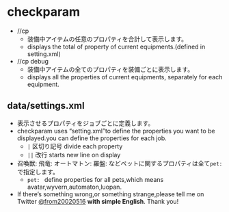 # checkparam
  - //cp
	-  装備中アイテムの任意のプロパティを合計して表示します。
	  -  displays the total of property of current equipments.(defined in setting.xml)
  - //cp debug
	- 装備中アイテムの全てのプロパティを装備ごとに表示します。
	- displays all the properties of current equipments, separately for each equipment.
## data/settings.xml
  - 表示させるプロパティをジョブごとに定義します。
  - checkparam uses “setting.xml”to define the properties you want to be displayed.you can define the properties for each job.
	- `|` 区切り記号 divide each property 
	- `||` 改行 starts new line on display
  - 召喚獣: 飛竜: オートマトン: 羅盤: などペットに関するプロパティは全て`pet: `で指定します。
	-  `pet: ` define properties for all pets,which means avatar,wyvern,automaton,luopan.
  - If there’s something wrong,or something strange,please tell me on Twitter [@from20020516](https://twitter.com/from20020516) **with simple English**. Thank you!